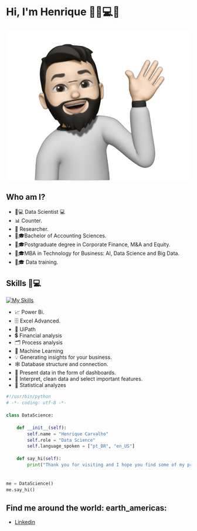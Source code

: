 # **Hi, I'm Henrique** 🙋‍♂️💻👋

###
![GitHub Logo](Avatar01.png)

## Who am I? 

* 🧔💻 Data Scientist 💻
* 📊 Counter.
* 📒 Researcher.
* 🧔🎓Bachelor of Accounting Sciences.
* 🧔🎓Postgraduate degree in Corporate Finance, M&A and Equity.
* 🧔🎓MBA in Technology for Business: AI, Data Science and Big Data.
* 🧔🎓 Data training.

## Skills  🧔💻

[![My Skills](https://skillicons.dev/icons?i=html,css,js,anaconda,python,github,git,linux,mysql,mongodb,heroku)](https://skillicons.dev)
* 📈 Power Bi.
* 🗄  Excel Advanced.
* 🤖 UiPath
* 💲 Financial analysis
* 🗂 Process analysis
* 🧠 Machine Learning
* 💡 Generating insights for your business.
* 🕸  Database structure and connection.
* 📶 Present data in the form of dashboards.
* 🤔 Interpret, clean data and select important features.
* 🔢 Statistical analyzes

```python
#!/usr/bin/python
# -*- coding: utf-8 -*-

class DataScience:

    def __init__(self):
        self.name = "Henrique Carvalho"
        self.role = "Data Science"
        self.language_spoken = ["pt_BR", "en_US"]

    def say_hi(self):
        print("Thank you for visiting and I hope you find some of my projects interesting.")


me = DataScience()
me.say_hi()
```

## Find me around the world: earth_americas:

* [Linkedin]( https://www.linkedin.com/in/henriquegod%C3%AA/)

